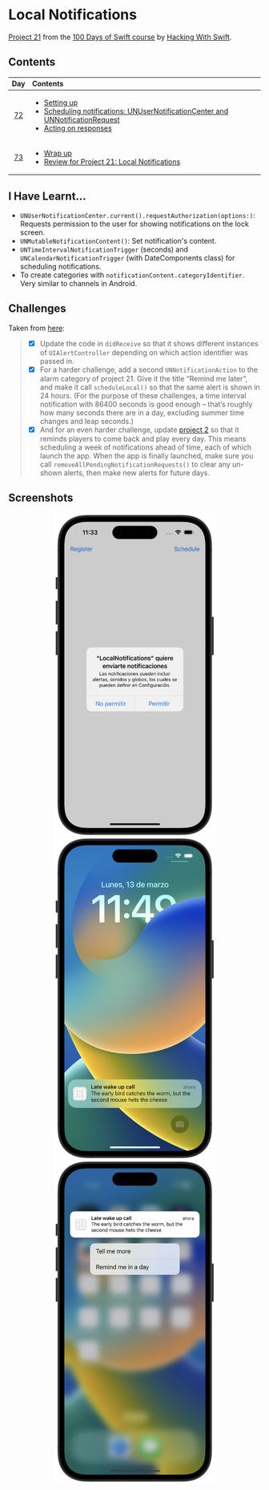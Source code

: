 # Local Notifications

[Project 21](https://www.hackingwithswift.com/read/21/overview) from the [100 Days of Swift course](https://www.hackingwithswift.com/100) by [Hacking With Swift](https://www.hackingwithswift.com/).

## Contents

|                      Day                      | Contents                                                                                                                                                                                                                                                                                           |
|:---------------------------------------------:|:---------------------------------------------------------------------------------------------------------------------------------------------------------------------------------------------------------------------------------------------------------------------------------------------------|
| [72](https://www.hackingwithswift.com/100/72) | <ul><li>[Setting up](https://www.hackingwithswift.com/read/21/1/setting-up)</li><li>[Scheduling notifications: UNUserNotificationCenter and UNNotificationRequest](https://www.hackingwithswift.com/read/21/2)</li><li>[Acting on responses](https://www.hackingwithswift.com/read/21/3)</li></ul> |
| [73](https://www.hackingwithswift.com/100/73) | <ul><li>[Wrap up](https://www.hackingwithswift.com/read/21/4)</li><li>[Review for Project 21: Local Notifications](https://www.hackingwithswift.com/review/hws/project-21-local-notifications)</li></ul>                                                                                           |

## I Have Learnt...

- `UNUserNotificationCenter.current().requestAuthorization(options:)`: Requests permission to the user for showing notifications on the lock screen.
- `UNMutableNotificationContent()`: Set notification's content.
- `UNTimeIntervalNotificationTrigger` (seconds) and `UNCalendarNotificationTrigger` (with DateComponents class) for scheduling notifications. 
- To create categories with `notificationContent.categoryIdentifier`. Very similar to channels in Android.

## Challenges

Taken from [here](https://www.hackingwithswift.com/read/21/4):

>- [x] Update the code in `didReceive` so that it shows different instances of `UIAlertController` depending on which action identifier was passed in.
>- [x] For a harder challenge, add a second `UNNotificationAction` to the alarm category of project 21. Give it the title “Remind me later”, and make it call `scheduleLocal()` so that the same alert is shown in 24 hours. (For the purpose of these challenges, a time interval notification with 86400 seconds is good enough – that’s roughly how many seconds there are in a day, excluding summer time changes and leap seconds.)
>- [x] And for an even harder challenge, update [project 2](https://github.com/HenestrosaConH/100-days-of-swift/tree/main/Courses/02-GuessTheFlag) so that it reminds players to come back and play every day. This means scheduling a week of notifications ahead of time, each of which launch the app. When the app is finally launched, make sure you call `removeAllPendingNotificationRequests()` to clear any un-shown alerts, then make new alerts for future days.

## Screenshots

<div align="center">
  <img src="./Screenshots/1.png" alt="Notification permission" width="325">
  <img src="./Screenshots/2.png" alt="Notification" width="325">
  <img src="./Screenshots/3.png" alt="Notification options" width="325">
</div>
